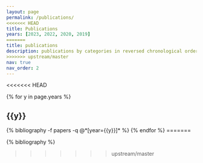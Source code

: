 ```yaml
---
layout: page
permalink: /publications/
<<<<<<< HEAD
title: Publications
years: [2023, 2022, 2020, 2019]
=======
title: publications
description: publications by categories in reversed chronological order. generated by jekyll-scholar.
>>>>>>> upstream/master
nav: true
nav_order: 2
---
```


<<<<<<< HEAD
<div class="publications">

{% for y in page.years %}
  <h2 class="year">{{y}}</h2>
  {% bibliography -f papers -q @*[year={{y}}]* %}
{% endfor %}
=======
<!-- _pages/publications.md -->
<div class="publications">

{% bibliography %}
>>>>>>> upstream/master

</div>
